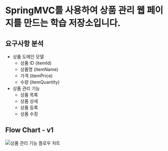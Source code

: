 # SpringMVC를 사용하여 상품 관리 웹 페이지를 만드는 학습 저장소입니다.

## 요구사항 분석
- 상품 도메인 모델
    - 상품 ID (itemId)
    - 상품명 (itemName)
    - 가격 (itemPrice)
    - 수량 (itemQuantity)
- 상품 관리 기능
    - 상품 목록
    - 상품 상세
    - 상품 등록
    - 상품 수정

## Flow Chart - v1
![상품 관리 기능 플로우 차트](https://user-images.githubusercontent.com/73871256/215332772-819ba5be-c31c-41db-b95f-2ef79f21ff3b.png)
